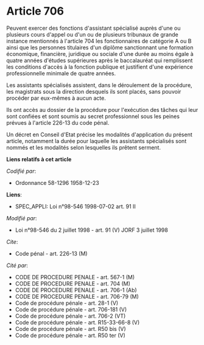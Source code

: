 # Article 706

Peuvent exercer des fonctions d'assistant spécialisé auprès d'une ou plusieurs cours d'appel ou d'un ou de plusieurs
tribunaux de grande instance mentionnés à l'article 704 les fonctionnaires de catégorie A ou B ainsi que les personnes
titulaires d'un diplôme sanctionnant une formation économique, financière, juridique ou sociale d'une durée au moins égale à
quatre années d'études supérieures après le baccalauréat qui remplissent les conditions d'accès à la fonction publique et
justifient d'une expérience professionnelle minimale de quatre années.

Les assistants spécialisés assistent, dans le déroulement de la procédure, les magistrats sous la direction desquels ils sont
placés, sans pouvoir procéder par eux-mêmes à aucun acte.

Ils ont accès au dossier de la procédure pour l'exécution des tâches qui leur sont confiées et sont soumis au secret
professionnel sous les peines prévues à l'article 226-13 du code pénal.

Un décret en Conseil d'Etat précise les modalités d'application du présent article, notamment la durée pour laquelle les
assistants spécialisés sont nommés et les modalités selon lesquelles ils prêtent serment.

**Liens relatifs à cet article**

_Codifié par_:

  - Ordonnance 58-1296 1958-12-23

**Liens**:

  - SPEC_APPLI: Loi n°98-546 1998-07-02 art. 91 II

_Modifié par_:

  - Loi n°98-546 du 2 juillet 1998 - art. 91 (V) JORF 3 juillet 1998

_Cite_:

  - Code pénal - art. 226-13 (M)

_Cité par_:

  - CODE DE PROCEDURE PENALE - art. 567-1 (M)
  - CODE DE PROCEDURE PENALE - art. 704 (M)
  - CODE DE PROCEDURE PENALE - art. 706-1 (Ab)
  - CODE DE PROCEDURE PENALE - art. 706-79 (M)
  - Code de procédure pénale - art. 28-1 (V)
  - Code de procédure pénale - art. 706-181 (V)
  - Code de procédure pénale - art. 706-2 (VT)
  - Code de procédure pénale - art. R15-33-66-8 (V)
  - Code de procédure pénale - art. R50 bis (V)
  - Code de procédure pénale - art. R50 ter (V)
